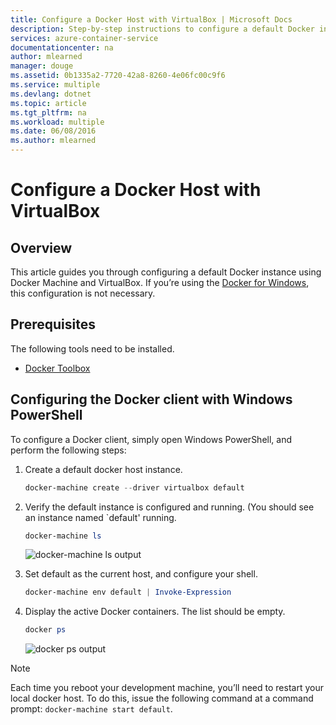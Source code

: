 ```yaml
---
title: Configure a Docker Host with VirtualBox | Microsoft Docs
description: Step-by-step instructions to configure a default Docker instance using Docker Machine and VirtualBox
services: azure-container-service
documentationcenter: na
author: mlearned
manager: douge
ms.assetid: 0b1335a2-7720-42a8-8260-4e06fc00c9f6
ms.service: multiple
ms.devlang: dotnet
ms.topic: article
ms.tgt_pltfrm: na
ms.workload: multiple
ms.date: 06/08/2016
ms.author: mlearned
---
```

# Configure a Docker Host with VirtualBox
## Overview
This article guides you through configuring a default Docker instance using Docker Machine and VirtualBox.
If you’re using the [Docker for Windows](https://www.docker.com/products/docker-desktop), this configuration is not necessary.

## Prerequisites
The following tools need to be installed.

* [Docker Toolbox](https://github.com/docker/toolbox/releases)

## Configuring the Docker client with Windows PowerShell
To configure a Docker client, simply open Windows PowerShell, and perform the following steps:

1. Create a default docker host instance.

    ```PowerShell
    docker-machine create --driver virtualbox default
    ```
2. Verify the default instance is configured and running. (You should see an instance named `default' running.

    ```PowerShell
    docker-machine ls
    ```

    ![docker-machine ls output](media/vs-azure-tools-docker-setup/docker-machine-ls.png)
3. Set default as the current host, and configure your shell.

    ```PowerShell
    docker-machine env default | Invoke-Expression
    ```
4. Display the active Docker containers. The list should be empty.

    ```PowerShell
    docker ps
    ```

    ![docker ps output](media/vs-azure-tools-docker-setup/docker-ps.png)

> [!NOTE]
> Each time you reboot your development machine, you’ll need to restart your local docker host.
> To do this, issue the following command at a command prompt: `docker-machine start default`.
